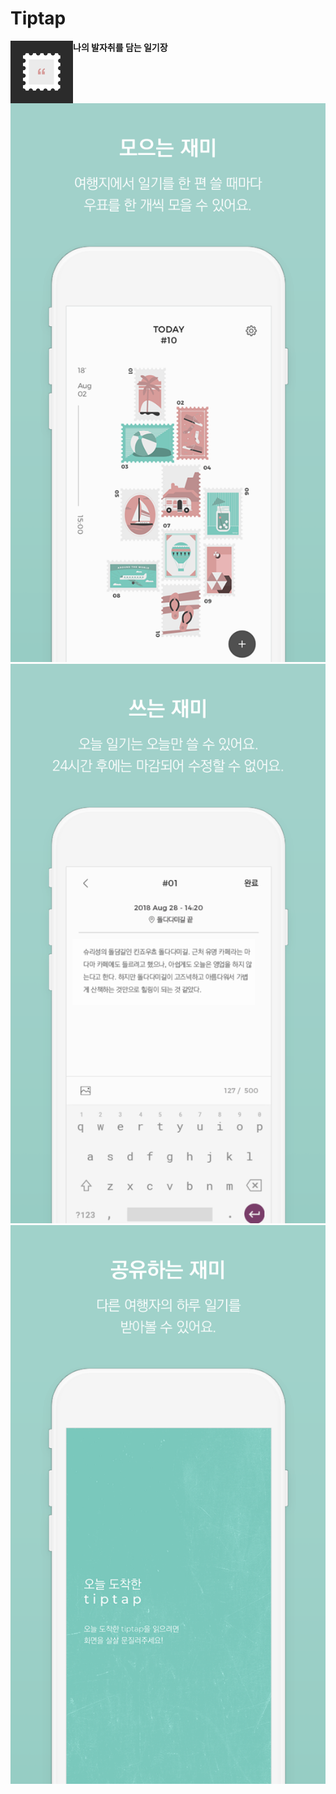 # Tiptap

<img align="left" width="100" height="100" src="./picture/appIcon.png"/> **나의 발자취를 담는 일기장**


![screenshot1](./picture/screenshot1.png) ![screenshot1](./picture/screenshot2.png) ![screenshot1](./picture/screenshot3.png)

